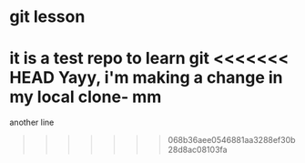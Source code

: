 # git lesson 
it is a test repo to learn git
<<<<<<< HEAD
Yayy, i'm making a change in my local clone- mm
=======
another line
>>>>>>> 068b36aee0546881aa3288ef30b28d8ac08103fa
